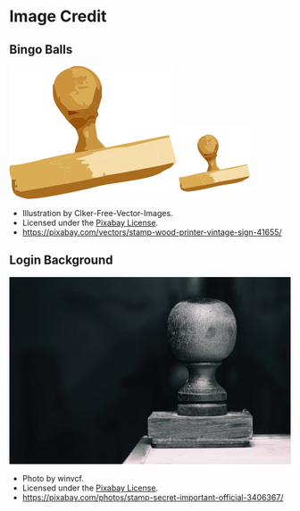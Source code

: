 # Image Credit

## Bingo Balls

![stamp.png](stamp.png)
![favicon.png](favicon.png)

-   Illustration by Clker-Free-Vector-Images.
-   Licensed under the [Pixabay License](https://pixabay.com/service/license/).
-   <https://pixabay.com/vectors/stamp-wood-printer-vintage-sign-41655/>

## Login Background

![login.jpg](login.jpg)

-   Photo by winvcf.
-   Licensed under the [Pixabay License](https://pixabay.com/service/license/).
-   <https://pixabay.com/photos/stamp-secret-important-official-3406367/>
